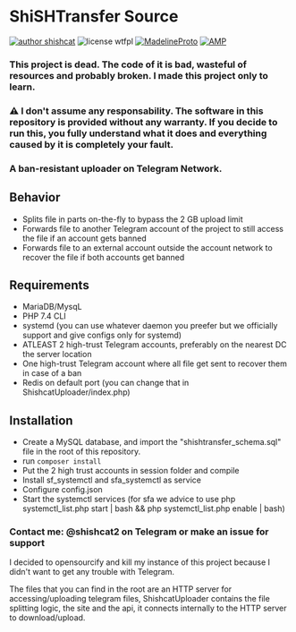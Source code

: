 # ShiSHTransfer Source
[![author shishcat](https://img.shields.io/badge/author-ShiSHcat8214-red)](https://shishc.at)
![license wtfpl](https://img.shields.io/badge/LICENSE-WTFPL-green)
[![MadelineProto](https://img.shields.io/badge/framework--telegram-MadelineProto-yellow)](https://github.com/danog/MadelineProto)
[![AMP](https://img.shields.io/badge/framework--php-AMP-yellow)](https://github.com/amphp/)
### This project is dead. The code of it is bad, wasteful of resources and probably broken. I made this project only to learn.
### ⚠️ I don't assume any responsability. The software in this repository is provided without any warranty. If you decide to run this, you fully understand what it does and everything caused by it is completely your fault.
### A ban-resistant uploader on Telegram Network.
## Behavior
- Splits file in parts on-the-fly to bypass the 2 GB upload limit
- Forwards file to another Telegram account of the project to still access the file if an account gets banned
- Forwards file to an external account outside the account network to recover the file if both accounts get banned
## Requirements
- MariaDB/MysqL
- PHP 7.4 CLI 
- systemd (you can use whatever daemon you preefer but we officially support and give configs only for systemd)
- ATLEAST 2 high-trust Telegram accounts, preferably on the nearest DC the server location
- One high-trust Telegram account where all file get sent to recover them in case of a ban
- Redis on default port (you can change that in ShishcatUploader/index.php)
## Installation
- Create a MySQL database, and import the "shishtransfer_schema.sql" file in the root of this repository.
- run `composer install`
- Put the 2 high trust accounts in session folder and compile 
- Install sf_systemctl and sfa_systemctl as service
- Configure config.json
- Start the systemctl services (for sfa we advice to use php systemctl_list.php start | bash && php systemctl_list.php enable | bash)
### Contact me: @shishcat2 on Telegram or make an issue for support
I decided to opensourcify and kill my instance of this project because I didn't want to get any trouble with Telegram.

The files that you can find in the root are an HTTP server for accessing/uploading telegram files, ShishcatUploader contains the file splitting logic, the site and the api, it connects internally to the HTTP server to download/upload.
